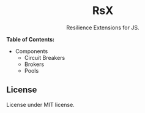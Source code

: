 <h1 align="center">RsX</h1>
<p align="center">Resilience Extensions for JS.</p>

**Table of Contents:**

 - Components
   - Circuit Breakers
   - Brokers
   - Pools 

## License

License under MIT license.

